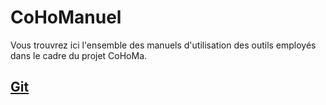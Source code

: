 # CoHoManuel

Vous trouvrez ici l'ensemble des manuels d'utilisation des outils employés dans le cadre du projet CoHoMa.

## [Git](Git/git.md)